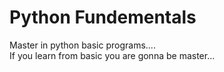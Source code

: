 # Python Fundementals
 Master in python basic programs....<br>
If you learn from basic you  are gonna be master...
